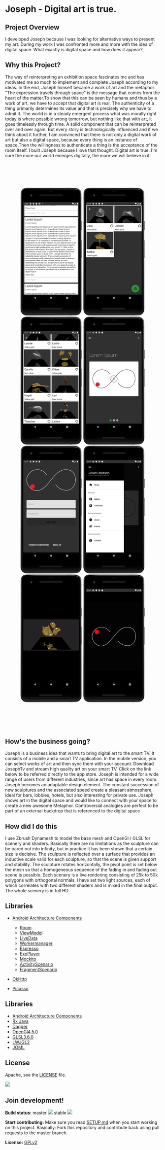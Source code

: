 # Joseph - Digital art is true.

## Project Overview
I developed Joseph because I was looking for alternative ways to present my art. During my work I was confronted more and more with the idea of digital space. What exactly is digital space and how does it appear?

## Why this Project?
The way of reinterpreting an exhibition space fascinates me and has motivated me so much to implement and complete Joseph according to my ideas. In the end, Joseph himself became a work of art and the metaphor: "The expression travels through space" is the message that comes from the heart of the matter.To show that this can be seen by humans and thus by a work of art, we have to accept that digital art is real. The authenticity of a thing primarily determines its value and that is precisely why we have to admit it. The world is in a steady emergent process what was morally right today is where possible wrong tomorrow, but nothing like that with art, it goes timelessly through time. A solid component that can be reinterpreted over and over again. But every story is technologically influenced and if we think about it further, I am convinced that there is not only a digital work of art but also a digital space, because every thing is an instance of space.Then the willingness to authenticate a thing is the acceptance of the room itself. I built Joseph because I love that thought. Digital art is true. I'm sure the more our world emerges digitally, the more we will believe in it.

<br />
<br />
<br />
<br />
<p align="center">
<img src="https://github.com/josefdeutsch/josefmobile/blob/v2.5.1/app/src/main/res/img/about.png" width="200"/>
<img src="https://github.com/josefdeutsch/josefmobile/blob/v2.5.1/app/src/main/res/img/collection.png" width="200"/>
<img src="https://github.com/josefdeutsch/josefmobile/blob/v2.5.1/app/src/main/res/img/gallery.png" width="200"/>
<img src="https://github.com/josefdeutsch/josefmobile/blob/v2.5.1/app/src/main/res/img/home.png" width="200"/>
<img src="https://github.com/josefdeutsch/josefmobile/blob/v2.5.1/app/src/main/res/img/login.png" width="200"/>
<img src="https://github.com/josefdeutsch/josefmobile/blob/v2.5.1/app/src/main/res/img/nav.png" width="200"/>
<img src="https://github.com/josefdeutsch/josefmobile/blob/v2.5.1/app/src/main/res/img/player.png" width="200"/>
<img src="https://github.com/josefdeutsch/josefmobile/blob/v2.5.1/app/src/main/res/img/splash.png" width="200"/>
</p>
<br />
<br />
<br />
<br />

## How's the business going? 
Joseph is a business idea that wants to bring digital art to the smart TV. It consists of a mobile and a smart TV application. In the mobile version, you can select works of art and then sync them with your account. Download JosephTv and stream high quality art on your smart TV. Click on the link below to be referred directly to the app store. Joseph is intended for a wide range of users from different industries, since art has space in every room. Joseph becomes an adaptable design element. The constant succession of new sculptures and the associated speed create a pleasant atmosphere, ideal for bars, lobbies, hotels, but also interesting for private use. Joseph shows art in the digital space and would like to connect with your space to create a new awesome Metaphor. Controversial analogies are perfect to be part of an external backdrop that is referenced to the digital space

## How did I do this
I use Zbrush Dynamesh to model the base mesh and OpenGl / GLSL for scenery and shaders. Basically there are no limitations as the sculpture can be bared out into infinity, but in practice it has been shown that a certain size is decisive. The sculpture is reflected over a surface that provides an inductive scale valid for each sculpture, so that the scene is given support and stability. The sculpture rotates horizontally, the pivot point is set below the mesh so that a homogeneous sequence of the fading in and fading out scene is possible. Each scenery is a live rendering consisting of 25k to 50k polygons with orthogonal normals. I have set two light sources, each of which correlates with two different shaders and is mixed in the final output. The whole scenery is in full HD


## Libraries
- [Android Architecture Components](https://developer.android.com/topic/libraries/architecture/) 
    * [Room](https://developer.android.com/topic/libraries/architecture/room)
    * [ViewModel](https://developer.android.com/topic/libraries/architecture/viewmodel)
    * [LiveData](https://developer.android.com/topic/libraries/architecture/livedata)
    * [Workermanager](https://developer.android.com/topic/libraries/architecture/workermanager)
    * [Espresso](https://developer.android.com/topic/libraries/architecture/espresso)
    * [ExoPlayer](https://developer.android.com/topic/libraries/architecture/activity)
    * [Mockito](https://developer.android.com/topic/libraries/architecture/activity)
    * [ActivityScenario](https://developer.android.com/topic/libraries/architecture/activity)
    * [FragmentScenario](https://developer.android.com/topic/libraries/architecture/fragment)
     
- [OkHttp](http://square.github.io/retrofit/) 
- [Picasso](http://square.github.io/picasso/)



## Libraries
- [Android Architecture Components](https://developer.android.com/topic/libraries/architecture/) 
- [Rx Java](http://reactivex.io/) 
- [Dagger](https://dagger.dev/) 
- [OpenGl4.5.0](https://www.opengl.org//) 
- [GLSL3.6.0](https://www.khronos.org/opengl/wiki/OpenGL_Shading_Language) 
- [LWJGL2](https://www.lwjgl.org/)
- [JOML](https://github.com/JOML-CI/JOML)

## License
Apache, see the [LICENSE](LICENSE) file.

<a href="https://play.google.com/store/apps/details?id=com.owncloud.android"><img src="https://play.google.com/intl/en_us/badges/images/generic/en_badge_web_generic.png" height="75"></a>

## Join development!

**Build status:** master ![](https://api.travis-ci.org/owncloud/android.svg?branch=master) stable ![](https://api.travis-ci.org/owncloud/android.svg?branch=stable)

**Start contributing:** Make sure you read [SETUP.md](https://github.com/owncloud/android/blob/master/SETUP.md) when you start working on this project. Basically: Fork this repository and contribute back using pull requests to the master branch.

**License:** [GPLv2](https://github.com/josefdeutsch/udacitybakingapp/blob/master/LICENSE.txt)

